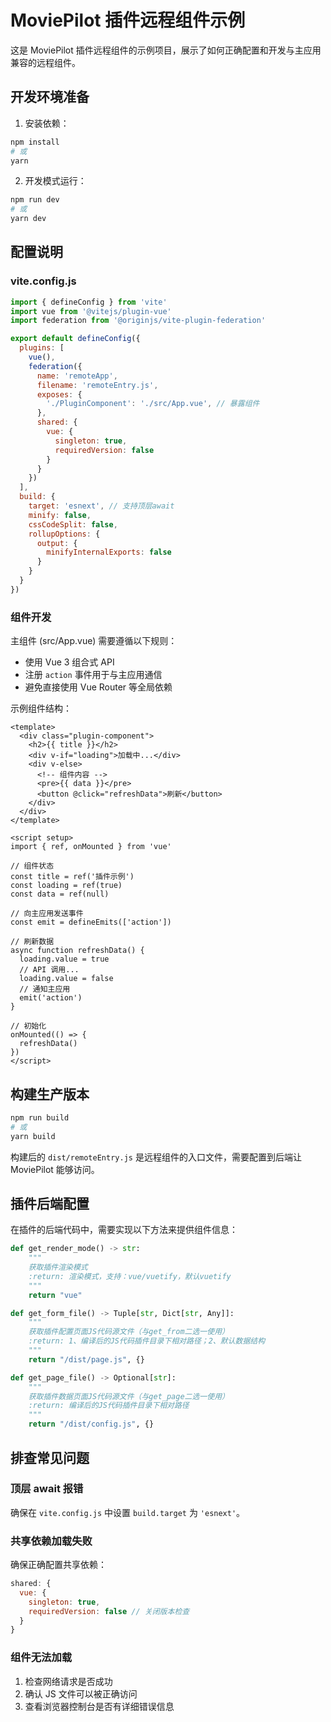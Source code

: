 # MoviePilot 插件远程组件示例

这是 MoviePilot 插件远程组件的示例项目，展示了如何正确配置和开发与主应用兼容的远程组件。

## 开发环境准备

1. 安装依赖：
```bash
npm install
# 或
yarn
```

2. 开发模式运行：
```bash
npm run dev
# 或
yarn dev
```

## 配置说明

### vite.config.js

```js
import { defineConfig } from 'vite'
import vue from '@vitejs/plugin-vue'
import federation from '@originjs/vite-plugin-federation'

export default defineConfig({
  plugins: [
    vue(),
    federation({
      name: 'remoteApp',
      filename: 'remoteEntry.js',
      exposes: {
        './PluginComponent': './src/App.vue', // 暴露组件
      },
      shared: {
        vue: {
          singleton: true,
          requiredVersion: false
        }
      }
    })
  ],
  build: {
    target: 'esnext', // 支持顶层await
    minify: false,
    cssCodeSplit: false,
    rollupOptions: {
      output: {
        minifyInternalExports: false
      }
    }
  }
})
```

### 组件开发

主组件 (src/App.vue) 需要遵循以下规则：
- 使用 Vue 3 组合式 API
- 注册 `action` 事件用于与主应用通信
- 避免直接使用 Vue Router 等全局依赖

示例组件结构：

```vue
<template>
  <div class="plugin-component">
    <h2>{{ title }}</h2>
    <div v-if="loading">加载中...</div>
    <div v-else>
      <!-- 组件内容 -->
      <pre>{{ data }}</pre>
      <button @click="refreshData">刷新</button>
    </div>
  </div>
</template>

<script setup>
import { ref, onMounted } from 'vue'

// 组件状态
const title = ref('插件示例')
const loading = ref(true)
const data = ref(null)

// 向主应用发送事件
const emit = defineEmits(['action'])

// 刷新数据
async function refreshData() {
  loading.value = true
  // API 调用...
  loading.value = false
  // 通知主应用
  emit('action')
}

// 初始化
onMounted(() => {
  refreshData()
})
</script>
```

## 构建生产版本

```bash
npm run build
# 或
yarn build
```

构建后的 `dist/remoteEntry.js` 是远程组件的入口文件，需要配置到后端让 MoviePilot 能够访问。

## 插件后端配置

在插件的后端代码中，需要实现以下方法来提供组件信息：

```python
def get_render_mode() -> str:
    """
    获取插件渲染模式
    :return: 渲染模式，支持：vue/vuetify，默认vuetify
    """
    return "vue"

def get_form_file() -> Tuple[str, Dict[str, Any]]:
    """
    获取插件配置页面JS代码源文件（与get_from二选一使用）
    :return: 1、编译后的JS代码插件目录下相对路径；2、默认数据结构
    """
    return "/dist/page.js", {}

def get_page_file() -> Optional[str]:
    """
    获取插件数据页面JS代码源文件（与get_page二选一使用）
    :return: 编译后的JS代码插件目录下相对路径
    """
    return "/dist/config.js", {}
```

## 排查常见问题

### 顶层 await 报错

确保在 `vite.config.js` 中设置 `build.target` 为 `'esnext'`。

### 共享依赖加载失败

确保正确配置共享依赖：
```js
shared: {
  vue: {
    singleton: true,
    requiredVersion: false // 关闭版本检查
  }
}
```

### 组件无法加载

1. 检查网络请求是否成功
2. 确认 JS 文件可以被正确访问
3. 查看浏览器控制台是否有详细错误信息 
